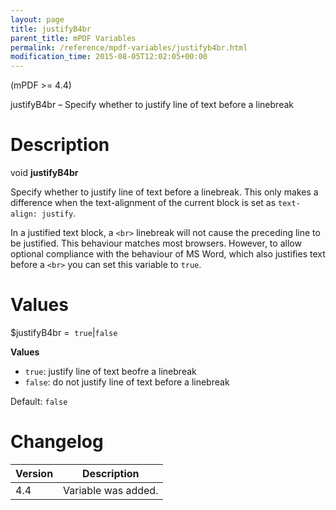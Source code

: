 ```yaml
---
layout: page
title: justifyB4br
parent_title: mPDF Variables
permalink: /reference/mpdf-variables/justifyb4br.html
modification_time: 2015-08-05T12:02:05+00:00
---
```


(mPDF >= 4.4)

justifyB4br – Specify whether to justify line of text before a linebreak

# Description

void **justifyB4br**

Specify whether to justify line of text before a linebreak. This only makes a difference when the text-alignment of the 
current block is set as `text-align: justify`.

In a justified text block, a `<br>` linebreak will not cause the preceding line to be justified. This behaviour matches 
most browsers. However, to allow optional compliance with the behaviour of MS Word, which also justifies text before 
a `<br>` you can set this variable to `true`.

# Values

<span class="parameter">$justifyB4br</span> =  `true`\|`false`

**Values**

* `true`: justify line of text beofre a linebreak
* `false`: do not justify line of text before a linebreak

Default: `false`

# Changelog

<table class="table">
<thead>
<tr>
  <th>Version</th>
  <th>Description</th>
</tr>
</thead>
<tbody>
<tr>
  <td>4.4</td>
  <td>Variable was added.</td>
</tr>
</tbody>
</table>
